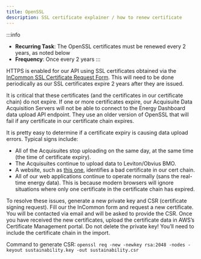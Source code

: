 ```yaml
---
title: OpenSSL
description: SSL certificate explainer / how to renew certificate
---
```


:::info

- **Recurring Task**: The OpenSSL certificates must be renewed every 2 years, as noted below
- **Frequency**: Once every 2 years
:::

HTTPS is enabled for our API using SSL certificates obtained via the [InCommon SSL Certificate Request Form](https://is.oregonstate.edu/webform/incommon-ssl-certificate-request-preferred-ssl-option). This will need to be done periodically as our SSL certificates expire 2 years after they are issued.

It is critical that these certificates (and the certificates in our certificate chain) do not expire. If one or more certificates expire, our Acquisuite Data Acquisition Servers will not be able to connect to the Energy Dashboard data upload API endpoint. They use an older version of OpenSSL that will fail if any certificate in our certificate chain expires.

It is pretty easy to determine if a certificate expiry is causing data upload errors. Typical signs include:

- All of the Acquisuites stop uploading on the same day, at the same time (the time of certificate expiry).
- The Acquisuites continue to upload data to Leviton/Obvius BMO.
- A website, such as [this one](https://www.sslshopper.com/ssl-checker.html), identifies a bad certificate in our cert chain.
- All of our web applications continue to operate normally (sans the real-time energy data). This is because modern browsers will ignore situations where only one certificate in the certificate chain has expired.

To resolve these issues, generate a new private key and CSR (certificate signing request). Fill our the InCommon form and request a new certificate. You will be contacted via email and will be asked to provide the CSR. Once you have received the new certificates, upload the certificate data in AWS’s Certificate Management portal. Do not delete the private key! You’ll need to include the certificate chain in the import.

Command to generate CSR:
`openssl req -new -newkey rsa:2048 -nodes -keyout sustainability.key -out sustainability.csr`
